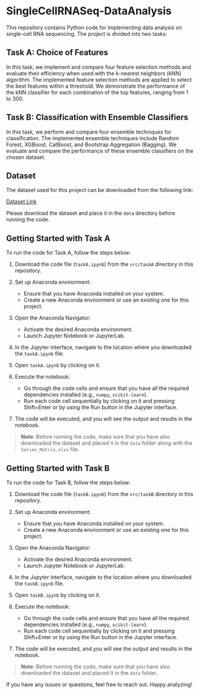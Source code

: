 # SingleCellRNASeq-DataAnalysis

This repository contains Python code for implementing data analysis on single-cell RNA sequencing. The project is divided into two tasks:

## Task A: Choice of Features

In this task, we implement and compare four feature selection methods and evaluate their efficiency when used with the k-nearest neighbors (kNN) algorithm. The implemented feature selection methods are applied to select the best features within a threshold. We demonstrate the performance of the kNN classifier for each combination of the top features, ranging from 1 to 300.

## Task B: Classification with Ensemble Classifiers

In this task, we perform and compare four ensemble techniques for classification. The implemented ensemble techniques include Random Forest, XGBoost, CatBoost, and Bootstrap Aggregation (Bagging). We evaluate and compare the performance of these ensemble classifiers on the chosen dataset.

## Dataset

The dataset used for this project can be downloaded from the following link:

[Dataset Link](https://www.ncbi.nlm.nih.gov/geo/query/acc.cgi?acc=GSE75688)

Please download the dataset and place it in the `data` directory before running the code.

## Getting Started with Task A

To run the code for Task A, follow the steps below:

1. Download the code file (`taskA.ipynb`) from the `src/taskA` directory in this repository.

2. Set up Anaconda environment:
   - Ensure that you have Anaconda installed on your system.
   - Create a new Anaconda environment or use an existing one for this project.

3. Open the Anaconda Navigator:
   - Activate the desired Anaconda environment.
   - Launch Jupyter Notebook or JupyterLab.

4. In the Jupyter interface, navigate to the location where you downloaded the `taskA.ipynb` file.

5. Open `taskA.ipynb` by clicking on it.

6. Execute the notebook:
   - Go through the code cells and ensure that you have all the required dependencies installed (e.g., `numpy`, `scikit-learn`).
   - Run each code cell sequentially by clicking on it and pressing Shift+Enter or by using the Run button in the Jupyter interface.

7. The code will be executed, and you will see the output and results in the notebook.

> **Note**: Before running the code, make sure that you have also downloaded the dataset and placed it in the `data` folder along with the `Series_Matrix.xlsx` file.

## Getting Started with Task B

To run the code for Task B, follow the steps below:

1. Download the code file (`taskB.ipynb`) from the `src/taskB` directory in this repository.

2. Set up Anaconda environment:
   - Ensure that you have Anaconda installed on your system.
   - Create a new Anaconda environment or use an existing one for this project.

3. Open the Anaconda Navigator:
   - Activate the desired Anaconda environment.
   - Launch Jupyter Notebook or JupyterLab.

4. In the Jupyter interface, navigate to the location where you downloaded the `taskB.ipynb` file.

5. Open `taskB.ipynb` by clicking on it.

6. Execute the notebook:
   - Go through the code cells and ensure that you have all the required dependencies installed (e.g., `numpy`, `scikit-learn`).
   - Run each code cell sequentially by clicking on it and pressing Shift+Enter or by using the Run button in the Jupyter interface.

7. The code will be executed, and you will see the output and results in the notebook.

> **Note**: Before running the code, make sure that you have also downloaded the dataset and placed it in the `data` folder.

If you have any issues or questions, feel free to reach out. Happy analyzing!
